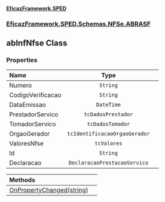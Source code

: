 #### [EficazFramework.SPED](EficazFrameworkSPED.md 'EficazFramework SPED')
### [EficazFramework.SPED.Schemas.NFSe.ABRASF](EficazFramework.SPED.Schemas.NFSe.ABRASF.md 'EficazFramework.SPED.Schemas.NFSe.ABRASF')

## abInfNfse Class
### Properties

| Name | Type | |
| :--- | :---: | :--- |
| Numero | `String` |  |
| CodigoVerificacao | `String` |  |
| DataEmissao | `DateTime` |  |
| PrestadorServico | `tcDadosPrestador` |  |
| TomadorServico | `tcDadosTomador` |  |
| OrgaoGerador | `tcIdentificacaoOrgaoGerador` |  |
| ValoresNfse | `tcValores` |  |
| Id | `String` |  |
| Declaracao | `DeclaracaoPrestacaoServico` |  |

| Methods | |
| :--- | :--- |
| [OnPropertyChanged(string)](EficazFramework.SPED.Schemas.NFSe.ABRASF/abInfNfse/OnPropertyChanged(string).md 'EficazFramework.SPED.Schemas.NFSe.ABRASF.abInfNfse.OnPropertyChanged(string)') | |
